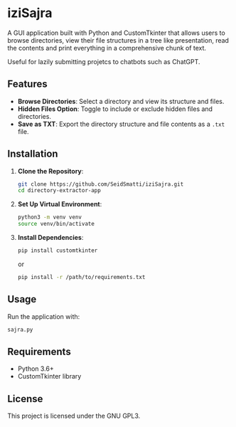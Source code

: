 
# iziSajra

A GUI application built with Python and CustomTkinter that allows users to browse directories, view their file structures in a tree like presentation, read the contents and print everything in a comprehensive chunk of text.

Useful for lazily submitting projetcs to chatbots such as ChatGPT. 

## Features

- **Browse Directories**: Select a directory and view its structure and files.
- **Hidden Files Option**: Toggle to include or exclude hidden files and directories.
- **Save as TXT**: Export the directory structure and file contents as a `.txt` file.

## Installation

1. **Clone the Repository**:
   ```bash
   git clone https://github.com/SeidSmatti/iziSajra.git
   cd directory-extractor-app
   ```

2. **Set Up Virtual Environment**:
   ```bash
   python3 -m venv venv
   source venv/bin/activate
   ```

3. **Install Dependencies**:
   ```bash
   pip install customtkinter
   ```

   or


   ```bash
   pip install -r /path/to/requirements.txt
   ```

## Usage

Run the application with:
```bash
sajra.py
```


## Requirements

- Python 3.6+
- CustomTkinter library

## License

This project is licensed under the GNU GPL3.

